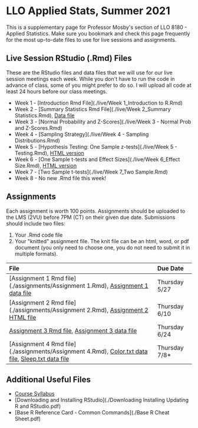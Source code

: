 # LLO Applied Stats, Summer 2021

This is a supplementary page for Professor Mosby's section of LLO 8180 - Applied Statistics. Make sure you bookmark and check this page frequently for the most up-to-date files to use for live sessions and assignments. 

## Live Session RStudio (.Rmd) Files
These are the RStudio files and data files that we will use for our live session meetings each week. While you don't have to run the code in advance of class, some of you might prefer to do so. I will upload all code at least 24 hours before our class meetings.
- Week 1 - [Introduction Rmd File](./live/Week 1_Introduction to R.Rmd)
- Week 2 - [Summary Statistics Rmd File](./live/Week 2_Summary Statistics.Rmd), [Data file](./live/week2data.txt) 
- Week 3 - [Normal Probability and Z-Scores](./live/Week 3 - Normal Prob and Z-Scores.Rmd)
- Week 4 - [Sampling Strategy](./live/Week 4 - Sampling Distributions.Rmd)
- Week 5 - [Hypothesis Testing: One Sample z-tests](./live/Week 5 - Testing.Rmd), [HTML version](./live/Week-5---Testing.html)
- Week 6 - [One Sample t-tests and Effect Sizes](./live/Week 6_Effect Size.Rmd), [HTML version](./live/Week-6_Effect-Size.html)
- Week 7 - [Two Sample t-tests](./live/Week 7_Two Sample.Rmd)
- Week 8 - No new .Rmd file this week!


## Assignments
Each assignment is worth 100 points. Assignments should be uploaded to the LMS (2VU) before 7PM (CT) on their given due date. Submissions should include two files:
1. Your .Rmd code file
2. Your "knitted" assignment file. The knit file can be an html, word, or pdf document (you only need to choose one, you do not need to submit it in multiple formats). 

| File      | Due Date          |
|:-------------|:------------------|
| [Assignment 1 Rmd file](./assignments/Assignment 1.Rmd), [Assignment 1 data file](./assignments/phd.txt) | Thursday 5/27 |
| [Assignment 2 Rmd file](./assignments/Assignment 2.Rmd), [Assignment 2 HTML file](./assignments/Assignment-2.html) | Thursday 6/10 |
| [Assignment 3 Rmd file](./assignments/Assignment-3.Rmd), [Assignment 3 data file](./assignments/weights.txt) | Thursday 6/24 |
| [Assignment 4 Rmd file](./assignments/Assignment 4.Rmd), [Color.txt data file](./assignments/color.txt), [Sleep.txt data file](./assignments/sleep.txt) | Thursday 7/8* |
  

## Additional Useful Files
* [Course Syllabus](./llo_8180_syllabus.pdf)
* [Downloading and Installing RStudio](./Downloading Installing Updating R and RStudio.pdf)
* [Base R Reference Card - Common Commands](./Base R Cheat Sheet.pdf)
